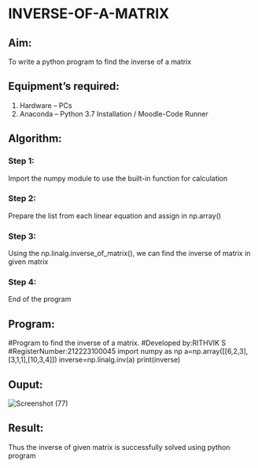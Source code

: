 # INVERSE-OF-A-MATRIX
## Aim:
To write a python program to find the inverse of a matrix
## Equipment’s required:
1. 	Hardware – PCs
2. 	Anaconda – Python 3.7 Installation / Moodle-Code Runner
## Algorithm:
### Step 1:
Import the numpy module to use the built-in function for calculation
### Step 2:
Prepare the list from each linear equation and assign in np.array()
### Step 3:
Using the np.linalg.inverse_of_matrix(), we can find the inverse of matrix in given matrix
### Step 4:
End of the program

## Program:
#Program to find the inverse of a matrix.
#Developed by:RITHVIK S
#RegisterNumber:212223100045
import numpy as np
a=np.array([[6,2,3],[3,1,1],[10,3,4]])
inverse=np.linalg.inv(a)
print(inverse)
## Ouput:
![Screenshot (77)](https://github.com/Rithviknathan/INVERSE-OF-A-MATRIX/assets/148410509/53e87591-958a-46e1-90f0-c5779383cca8)


## Result:
Thus the inverse of given matrix is successfully solved using python program

